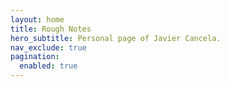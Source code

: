 ```yaml
---
layout: home
title: Rough Notes
hero_subtitle: Personal page of Javier Cancela.
nav_exclude: true
pagination:
  enabled: true
---
```

